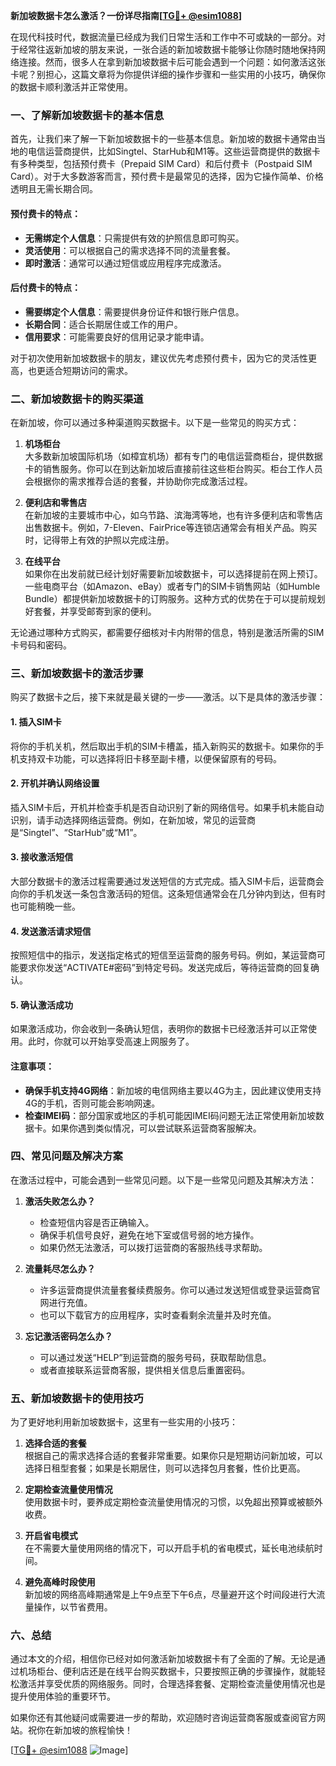 **新加坡数据卡怎么激活？一份详尽指南[[TG💪+ @esim1088](https://t.me/s/esim1088)]**

在现代科技时代，数据流量已经成为我们日常生活和工作中不可或缺的一部分。对于经常往返新加坡的朋友来说，一张合适的新加坡数据卡能够让你随时随地保持网络连接。然而，很多人在拿到新加坡数据卡后可能会遇到一个问题：如何激活这张卡呢？别担心，这篇文章将为你提供详细的操作步骤和一些实用的小技巧，确保你的数据卡顺利激活并正常使用。

### 一、了解新加坡数据卡的基本信息

首先，让我们来了解一下新加坡数据卡的一些基本信息。新加坡的数据卡通常由当地的电信运营商提供，比如Singtel、StarHub和M1等。这些运营商提供的数据卡有多种类型，包括预付费卡（Prepaid SIM Card）和后付费卡（Postpaid SIM Card）。对于大多数游客而言，预付费卡是最常见的选择，因为它操作简单、价格透明且无需长期合同。

#### 预付费卡的特点：
- **无需绑定个人信息**：只需提供有效的护照信息即可购买。
- **灵活使用**：可以根据自己的需求选择不同的流量套餐。
- **即时激活**：通常可以通过短信或应用程序完成激活。

#### 后付费卡的特点：
- **需要绑定个人信息**：需要提供身份证件和银行账户信息。
- **长期合同**：适合长期居住或工作的用户。
- **信用要求**：可能需要良好的信用记录才能申请。

对于初次使用新加坡数据卡的朋友，建议优先考虑预付费卡，因为它的灵活性更高，也更适合短期访问的需求。

### 二、新加坡数据卡的购买渠道

在新加坡，你可以通过多种渠道购买数据卡。以下是一些常见的购买方式：

1. **机场柜台**  
   大多数新加坡国际机场（如樟宜机场）都有专门的电信运营商柜台，提供数据卡的销售服务。你可以在到达新加坡后直接前往这些柜台购买。柜台工作人员会根据你的需求推荐合适的套餐，并协助你完成激活过程。

2. **便利店和零售店**  
   在新加坡的主要城市中心，如乌节路、滨海湾等地，也有许多便利店和零售店出售数据卡。例如，7-Eleven、FairPrice等连锁店通常会有相关产品。购买时，记得带上有效的护照以完成注册。

3. **在线平台**  
   如果你在出发前就已经计划好需要新加坡数据卡，可以选择提前在网上预订。一些电商平台（如Amazon、eBay）或者专门的SIM卡销售网站（如Humble Bundle）都提供新加坡数据卡的订购服务。这种方式的优势在于可以提前规划好套餐，并享受邮寄到家的便利。

无论通过哪种方式购买，都需要仔细核对卡内附带的信息，特别是激活所需的SIM卡号码和密码。

### 三、新加坡数据卡的激活步骤

购买了数据卡之后，接下来就是最关键的一步——激活。以下是具体的激活步骤：

#### 1. 插入SIM卡
将你的手机关机，然后取出手机的SIM卡槽盖，插入新购买的数据卡。如果你的手机支持双卡功能，可以选择将旧卡移至副卡槽，以便保留原有的号码。

#### 2. 开机并确认网络设置
插入SIM卡后，开机并检查手机是否自动识别了新的网络信号。如果手机未能自动识别，请手动选择网络运营商。例如，在新加坡，常见的运营商是“Singtel”、“StarHub”或“M1”。

#### 3. 接收激活短信
大部分数据卡的激活过程需要通过发送短信的方式完成。插入SIM卡后，运营商会向你的手机发送一条包含激活码的短信。这条短信通常会在几分钟内到达，但有时也可能稍晚一些。

#### 4. 发送激活请求短信
按照短信中的指示，发送指定格式的短信至运营商的服务号码。例如，某运营商可能要求你发送“ACTIVATE#密码”到特定号码。发送完成后，等待运营商的回复确认。

#### 5. 确认激活成功
如果激活成功，你会收到一条确认短信，表明你的数据卡已经激活并可以正常使用。此时，你就可以开始享受高速上网服务了。

#### 注意事项：
- **确保手机支持4G网络**：新加坡的电信网络主要以4G为主，因此建议使用支持4G的手机，否则可能会影响网速。
- **检查IMEI码**：部分国家或地区的手机可能因IMEI码问题无法正常使用新加坡数据卡。如果你遇到类似情况，可以尝试联系运营商客服解决。

### 四、常见问题及解决方案

在激活过程中，可能会遇到一些常见问题。以下是一些常见问题及其解决方法：

1. **激活失败怎么办？**
   - 检查短信内容是否正确输入。
   - 确保手机信号良好，避免在地下室或信号弱的地方操作。
   - 如果仍然无法激活，可以拨打运营商的客服热线寻求帮助。

2. **流量耗尽怎么办？**
   - 许多运营商提供流量套餐续费服务。你可以通过发送短信或登录运营商官网进行充值。
   - 也可以下载官方的应用程序，实时查看剩余流量并及时充值。

3. **忘记激活密码怎么办？**
   - 可以通过发送“HELP”到运营商的服务号码，获取帮助信息。
   - 或者直接联系运营商客服，提供相关信息后重置密码。

### 五、新加坡数据卡的使用技巧

为了更好地利用新加坡数据卡，这里有一些实用的小技巧：

1. **选择合适的套餐**  
   根据自己的需求选择合适的套餐非常重要。如果你只是短期访问新加坡，可以选择日租型套餐；如果是长期居住，则可以选择包月套餐，性价比更高。

2. **定期检查流量使用情况**  
   使用数据卡时，要养成定期检查流量使用情况的习惯，以免超出预算或被额外收费。

3. **开启省电模式**  
   在不需要大量使用网络的情况下，可以开启手机的省电模式，延长电池续航时间。

4. **避免高峰时段使用**  
   新加坡的网络高峰期通常是上午9点至下午6点，尽量避开这个时间段进行大流量操作，以节省费用。

### 六、总结

通过本文的介绍，相信你已经对如何激活新加坡数据卡有了全面的了解。无论是通过机场柜台、便利店还是在线平台购买数据卡，只要按照正确的步骤操作，就能轻松激活并享受优质的网络服务。同时，合理选择套餐、定期检查流量使用情况也是提升使用体验的重要环节。

如果你还有其他疑问或需要进一步的帮助，欢迎随时咨询运营商客服或查阅官方网站。祝你在新加坡的旅程愉快！

[[TG💪+ @esim1088](https://t.me/s/esim1088) ![Image](https://i.postimg.cc/4NQfJmqS/Snipaste-2025-05-13-00-14-12.png)]